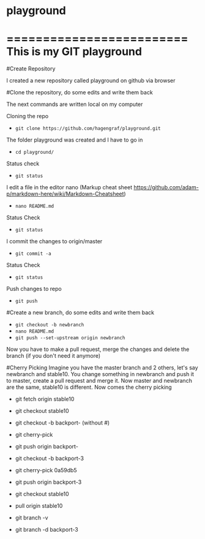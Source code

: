 # playground
=========================
This is my GIT playground
========================
#Create Repository

I created a new repository called playground on github via browser

#Clone the repository, do some edits and write them back

The next commands are written local on my computer  

Cloning the repo 
* `git clone https://github.com/hagengraf/playground.git`

The folder playground was created and I have to go in
* `cd playground/`

Status check
* `git status`

I edit a file in the editor nano
(Markup cheat sheet https://github.com/adam-p/markdown-here/wiki/Markdown-Cheatsheet)
* `nano README.md`

Status Check
* `git status`

I commit the changes to origin/master
* `git commit -a`

Status Check
* `git status`

Push changes to repo
* `git push`

#Create a new branch, do some edits and write them back
* `git checkout -b newbranch`
* `nano README.md`
* `git push --set-upstream origin newbranch`

Now you have to make a pull request, merge the changes and delete the branch (if you don't need it anymore)

#Cherry Picking
Imagine you have the master branch and 2 others, let's say newbranch and stable10.
You change something in newbranch and push it to master, create a pull request and merge it.
Now master and newbranch are the same, stable10 is different.
Now comes the cherry picking


* git fetch origin stable10
* git checkout stable10
* git checkout -b backport-<pull request id> (without #)
* git cherry-pick <commit id>
* git push origin backport-<pull request id>


* git checkout -b backport-3
* git cherry-pick 0a59db5
* git push origin backport-3
* git checkout stable10
* pull origin stable10
* git branch -v
* git branch -d backport-3
